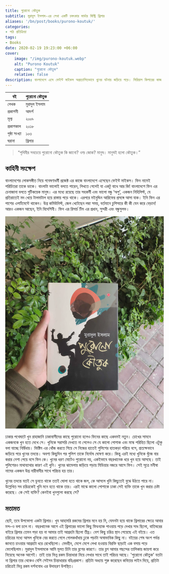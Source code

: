 ```yaml
---
title: পুরোনো কৌতুক
subtitle: মুরাদুল ইসলাম-এর লেখা একটি চমৎকার মার্ডার মিস্ট্রি থ্রিলার
aliases: '/bn/post/books/purono-koutuk/'
categories:
- পাঠ প্রতিক্রিয়া
tags:
- Books
date: 2020-02-19 19:23:00 +06:00
cover:
    image: "/img/purono-koutuk.webp"
    alt: "Purono Koutuk"
    caption: "পুরোনো কৌতুক"
    relative: false
description: বাংলাদেশে এসে ফেইন্ট মাইকস অপ্রত্যাশিতভাবে খুনের ঘটনায় জড়িয়ে পড়ে। সিরিয়াল কিলারের কাজ নাকি বিচ্ছিন্ন কিছু খুনের ঘটনা সেগুলো?
---
```


| বই | পুরোনো কৌতুক |
|---|---|
| লেখক | মুরাদুল ইসলাম |
| প্রকাশনী | আদর্শ |
| মূল্য | ২০০৳ |
| প্রকাশকাল | ২০১৮ |
| পৃষ্ঠা সংখ্যা | ১০৩ |
|   ঘরানা   |  থ্রিলার   |

>“পৃথিবীর সবচেয়ে পুরোনো কৌতুক কি জানো? ওল্ড জোক? মানুষ। মানুষই হলো কৌতুক।”

## কাহিনী সংক্ষেপ
বাংলাদেশের লোকসঙ্গীত নিয়ে গবেষণাধর্মী প্রজেক্ট এর কাজে বাংলাদেশে এসেছেন ফেইন্ট মাইকস। ফিন নামেই পরিচিতরা তাকে ডাকে। বাংলাটা ভালোই বলতে পারেন, লিখতে গেলেই যা একটু বাধে আর কি! বাংলাদেশে ফিন এর চেনাজানা বলতে গুটিকয়েক মানুষ। এর মধ্যে রয়েছে তার সহকর্মী এবং ভালো বন্ধু ‘অপু’, একজন নিহিলিস্ট, যে প্রতিরাতেই মদ খেয়ে টালমাটাল হয়ে রাস্তায় পড়ে থাকে। এরপরে মইনুদ্দিন আরিফের প্রসঙ্গে আসা যাক। ইনি ফিন এর পাশের এপার্টমেন্টে থাকেন। উগ্র কমিউনিস্ট, জেল খেটেছেন লম্বা সময়, বর্তমানে চুপিসারে কী কী যেন করে বেড়ান! আরও একজন আছেন, ইনি বিদেশিনী। ফিন এর রিসার্চ টিম এর প্রধান, সুন্দরী এবং বন্ধুসুলভ।

![Purono Koutuk](/img/purono-koutuk.webp)

ঢাকার পথেঘাটে খুন রাহাজানি ঢাকাবাসীদের কাছে পুরোনো হলেও ফিনের কাছে একদমই নতুন। চোখের সামনে একজনকে খুন হতে দেখে সে। খুনিকে সরাসরি দেখতে না পেলেও সে যে কালো পোশাক এবং মাস্ক পরিহিত ছিলো এটুকু বলা যাচ্ছে নির্দ্বিধায়। ভিক্টিম এর খোঁজ করতে গিয়ে সে নিজের হাতেই পুলিশের হাতকড়া পরিয়ে বসে, প্রত্যক্ষভাবে জড়িয়ে পরে খুনের তদন্তে। অবশ্য কিছুদিন পর পুলিশ তাকে নির্দোষ ঘোষণা করে। কিন্তু এরই মধ্যে খুনিকে খুঁজে বার করার নেশা পেয়ে বসে ফিন কে। খুনের ধরণ মোটেও পুরোনো নয়, একইভাবে বছরখানেক ধরে খুন হয়ে আসছে। তাই পুলিশেরও মাথাব্যাথার কারণ এই খুনি। খুনের ঝামেলায় জড়িয়ে পড়ায় মিডিয়ার নজরে আসে ফিন। সেই সূত্রে মনীষা নামের একজন উগ্র নারীবাদীর সাথে পরিচয় হয় তার।

খুনের তদন্তে যতই সে ডুবতে থাকে ততই ঘোলা হতে থাকে জল, কে আসলে খুনি কিছুতেই বুঝে উঠতে পারে না। উল্লেখিত সব চরিত্রকেই খুনি মনে হতে থাকে তার। এরই মাঝে কালো পোশাকে ঢাকা সেই ব্যক্তি তাকে খুন করার চেষ্টা করেছে। কে সেই ব্যক্তি? কেনইবা খুনগুলো করছে সে?

## মতামত
ছোট, তবে উপভোগ্য একটা থ্রিলার। খুব আহামরি রকমের থ্রিলার মনে হয় নি, যেমনটা হয়ে থাকে থ্রিলারের ক্ষেত্রে আবার মন্দ-ও বলা চলে না। বছরখানেক আগে এই থ্রিলারের ভালো কিছু ফিডব্যাক পাওয়ায় পড়ে দেখার সাধ ছিলো, বাতিঘরের বাইরে থ্রিলার তেমন পড়া হয় না আমার তাই আগ্রহটা ছিলো তীব্র। বেশ কিছু চরিত্র স্থান পেয়েছে এই বইয়ে। এত চরিত্রের মধ্যে আসল খুনিকে বের করতে গেলে গোলকধাঁধায় ঢুকে পড়াটা অস্বাভাবিক কিছু না। বইয়ের শেষ অংশ পর্যন্ত জানতে চাওয়ার আগ্রহটা ধরে রেখেছিলো। মেদহীন, মেপে মেপে লেখা হওয়ায় বিরক্তি ছাড়াই এক বসায় পড়ে ফেলেছিলাম।
মুরাদুল ইসলামকে আমি মূলত চিনি তার ব্লগের কারণে। তার ব্লগ আমার পছন্দের তালিকায় জায়গা করে নিয়েছে অনেক আগেই। তাই তার ভিন্ন রকম চিন্তাধারা নিয়ে লেখার সাথে তাই পরিচয় আছে। 'পুরোনো কৌতুক' যতটা না থ্রিলার তার থেকেও বেশি সেইসব চিন্তাধারার বহিঃপ্রকাশ। প্রতিটা অধ্যায় শুরু করেছেন কবিতার লাইন দিয়ে, প্রতিটা চরিত্রেই ভিন্ন রকম দর্শনবোধ এর উদাহরণ উপস্থিত।
